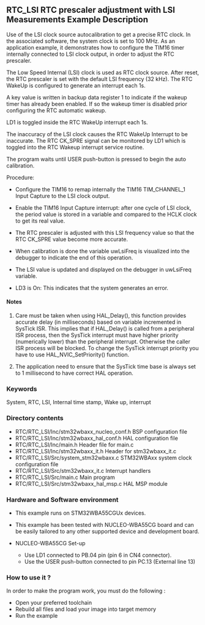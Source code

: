 ## <b>RTC_LSI RTC prescaler adjustment with LSI Measurements Example Description</b>

Use of the LSI clock source autocalibration to get a precise RTC clock. 
In the associated software, the system clock is set to 100 MHz.
As an application example, it demonstrates how to configure the TIM16 timer
internally connected to LSI clock output, in order to adjust the RTC prescaler. 

The Low Speed Internal (LSI) clock is used as RTC clock source.
After reset, the RTC prescaler is set with the default LSI frequency (32 kHz). 
The RTC WakeUp is configured to generate an interrupt each 1s.

A key value is written in backup data register 1 to indicate if the wakeup timer has
already been enabled. If so the wakeup timer is disabled prior configuring the RTC 
automatic wakeup.

LD1 is toggled inside the RTC WakeUp interrupt each 1s.

The inaccuracy of the LSI clock causes the RTC WakeUp Interrupt to be inaccurate.
The RTC CK_SPRE signal can be monitored by LD1 which is toggled into the RTC 
Wakeup interrupt service routine.

The program waits until USER push-button is pressed to begin the auto calibration.

Procedure:

 - Configure the TIM16 to remap internally the TIM16 TIM_CHANNEL_1
   Input Capture to the LSI clock output.
 - Enable the TIM16 Input Capture interrupt: after one cycle of LSI clock, the
   period value is stored in a variable and compared to the HCLK clock to get
   its real value.
 - The RTC prescaler is adjusted with this LSI frequency value so that the RTC
   CK_SPRE value become more accurate.
 - When calibration is done the variable uwLsiFreq is visualized into the debugger
   to indicate the end of this operation.
 - The LSI value is updated and displayed on the debugger in uwLsiFreq variable.

- LD3 is On: This indicates that the system generates an error.

#### <b>Notes</b>

 1. Care must be taken when using HAL_Delay(), this function provides accurate
    delay (in milliseconds) based on variable incremented in SysTick ISR. This
    implies that if HAL_Delay() is called from a peripheral ISR process, then 
    the SysTick interrupt must have higher priority (numerically lower)
    than the peripheral interrupt. Otherwise the caller ISR process will be blocked.
    To change the SysTick interrupt priority you have to use HAL_NVIC_SetPriority() function.
      
 2. The application need to ensure that the SysTick time base is always set to 1 millisecond
    to have correct HAL operation.

### <b>Keywords</b>

System, RTC, LSI, Internal time stamp, Wake up, interrupt

### <b>Directory contents</b>

  - RTC/RTC_LSI/Inc/stm32wbaxx_nucleo_conf.h                BSP configuration file
  - RTC/RTC_LSI/Inc/stm32wbaxx_hal_conf.h                   HAL configuration file
  - RTC/RTC_LSI/Inc/main.h                                  Header file for main.c
  - RTC/RTC_LSI/Inc/stm32wbaxx_it.h                         Header for stm32wbaxx_it.c
  - RTC/RTC_LSI/Src/system_stm32wbaxx.c                     STM32WBAxx system clock configuration file
  - RTC/RTC_LSI/Src/stm32wbaxx_it.c                         Interrupt handlers
  - RTC/RTC_LSI/Src/main.c                                  Main program
  - RTC/RTC_LSI/Src/stm32wbaxx_hal_msp.c                    HAL MSP module

### <b>Hardware and Software environment</b>

  - This example runs on STM32WBA55CGUx devices.
    
  - This example has been tested with NUCLEO-WBA55CG  board and can be
    easily tailored to any other supported device and development board.

  - NUCLEO-WBA55CG Set-up
    - Use LD1 connected to PB.04 pin (pin 6 in CN4 connector).
    - Use the USER push-button connected to pin PC.13 (External line 13)

### <b>How to use it ?</b>

In order to make the program work, you must do the following :

 - Open your preferred toolchain 
 - Rebuild all files and load your image into target memory
 - Run the example

